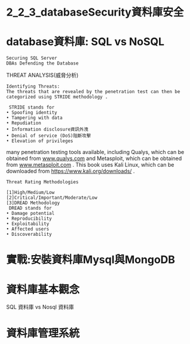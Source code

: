 # 2_2_3_databaseSecurity資料庫安全

# database資料庫: SQL vs NoSQL

```
Securing SQL Server
DBAs Defending the Database
```
THREAT ANALYSIS(威脅分析)
```
Identifying Threats:
The threats that are revealed by the penetration test can then be categorized using STRIDE methodology . 
 
 STRIDE stands for
• Spoofing identity
• Tampering with data
• Repudiation
• Information disclosure資訊外洩
• Denial of service (DoS)阻斷攻擊
• Elevation of privileges 
```

many penetration testing tools available, including Qualys, which can
be obtained from www.qualys.com and Metasploit, which can be obtained from
www.metasploit.com . This book uses Kali Linux, which can be downloaded from
https://www.kali.org/downloads/ . 

```
Threat Rating Methodologies

[1]High/Medium/Low 
[2]Critical/Important/Moderate/Low
[3]DREAD Methodology
 DREAD stands for
• Damage potential
• Reproducibility
• Exploitability
• Affected users
• Discoverability 
```
# 實戰:安裝資料庫Mysql與MongoDB

# 資料庫基本觀念

SQL 資料庫 vs Nosql 資料庫


# 資料庫管理系統

